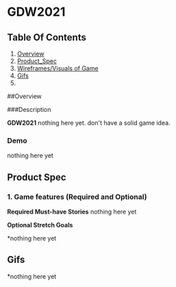 # GDW2021
## Table Of Contents
1. [Overview](#Overview)
2. [Product_Spec](#Product-Spec)
3. [Wireframes/Visuals of Game](#Wireframes)
4. [Gifs](#Gifs)
5. 
##Overview

###Description

**GDW2021** nothing here yet. don't have a solid game idea. 
### Demo
nothing here yet
## Product Spec
 
### 1. Game features (Required and Optional) 

**Required Must-have Stories** 
nothing here yet

**Optional Stretch Goals**

  *nothing here yet

## Gifs

  *nothing here yet


